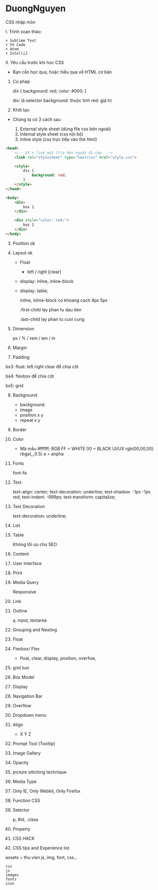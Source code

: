 # DuongNguyen

CSS nhập môn 

I. Trình soạn thảo: 

	+ Sublime Text 
	+ VS Code 
	+ Atom 
	+ IntelliJ 



II. Yêu cầu trước khi hoc CSS

* Bạn cần học qua, hoặc hiểu qua về HTML cơ bản

1. Cú pháp 
	
	div { 
		background: red;
		color: #000;
	}

	div: là selector 
	background: thuộc tính 
	red: giá trị 

2. Khởi tạo 

* Chúng ta có 3 cách sau

	1. External style sheet (dùng file css bên ngoài)
	2. Internal style sheet (css nội bộ) 
	3. Inline style (css trực tiếp vào thẻ html)

~~~html 
<head>
	<!-- Gắn link một file bên ngoài đi vào  -->
	<link rel="stylesheet" type="text/css" href="style.css">

	<style>
		div {
			background: red;
		}
	</style>
</head>

<body>
	<div>
		box 1
	</div>

	<div style="color: red;">
		box 2
	</div>
</body>
~~~

3. Position ok 

4. Layout ok 

	+ Float
		+ left / right [clear]

	+ display: inline, inline-block 

	+ display: table;

		inline, inline-block co khoang cach 4px 5px 

		:first-child lay phan tu dau tien 

		:last-child lay phan tu cuoi cung 




5. Dimension

	px / % / rem / em / in


6. Margin 


7. Padding 

<!-- Box model  -->


bs3: float: left right clear để chia cột 

bs4: flexbox để chia cột 

bs5: grid 



8. Background 

	+ background: 
	+ image
	+ position x y
	+ repeat x y

9. Border 



10. Color 

	+ Mã mầu #ffffff; RGB FF = WHITE 00 = BLACK 
	UI/UX 
	rgb(00,00,00)
	rbga(,,,0.5)  a = anpha 



11. Fonts 

	font-fa

12. Text 

	text-align: center;
    text-decoration: underline;
    text-shadow: -1px -1px red;
    text-indent: -999px;
    text-transform: capitalize;


13. Text Decoration 

	text-decoration: underline;


14. List


15. Table 

	Không tối ưu cho SEO 



16. Content 

17. User Interface 



18. Print 

19. Media Query 
	
	Responsive 

20. Link 



21. Outline 

	a, input, textarea 



22. Grouping and Nesting 



23. Float 

00. Flexbox/ Flex 
	
	+ float, clear, display, position, overfow, 

00. grid luoi 

24. Box Model 

25. Display 

26. Navigation Bar 

27. Overflow 

28. Dropdown menu 

29. Align 

	+ X Y Z 

30. Prompt Tool (Tooltip)

31. Image Gallery 

32. Opacity 

33. picture stitching technique 

34. Media Type 

35. Only IE, Only Webkit, Only Firefox 

36. Function CSS 

37. Selector 

	p, #id, .class 

38. Property 
	


39. CSS HACK 

40. CSS tips and Experience list




<!-- Cau truc thu muc -->

assets
	+ thu vien js, img, font, css... 

	css 
	js 
	images
	fonts
	icon 
